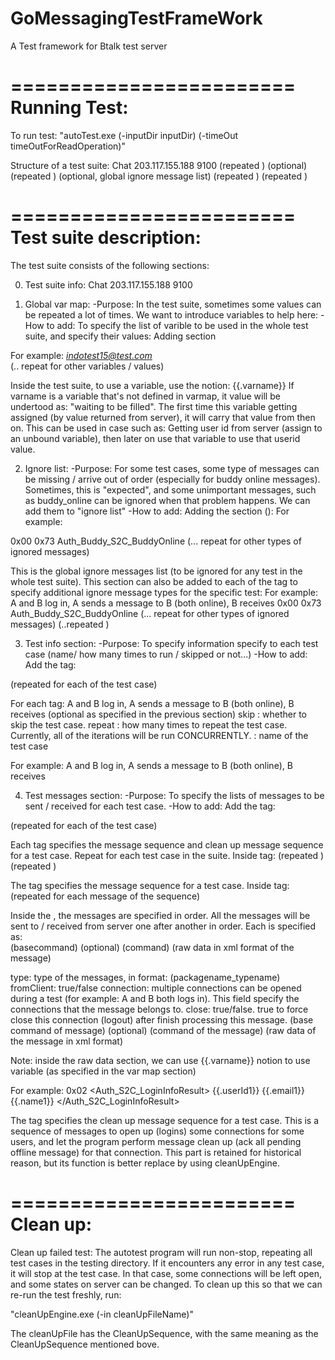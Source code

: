 GoMessagingTestFrameWork
========================

A Test framework for Btalk test server


========================
Running Test:
========================
To run test:
"autoTest.exe (-inputDir inputDir) (-timeOut timeOutForReadOperation)"

Structure of a test suite:
<TestSuite>
	<TestSuiteName>Chat</TestSuiteName>
	<TargetHost>203.117.155.188</TargetHost>
	<TargetPort>9100</TargetPort>
	<VarMap>(repeated <Var></Var>)</VarMap> (optional)
	<IgnoreMessages>(repeated <Message></Message>)</IgnoreMessages> (optional, global ignore message list)
	<ListTest>
		(repeated <TestInfo></TestInfo>)
	</ListTest>
	<Tests>
		(repeated <Test></Test>)
	</Tests>
</TestSuite>

========================
Test suite description:
========================
The test suite consists of the following sections:

0. Test suite info:
	<TestSuiteName>Chat</TestSuiteName>
	<TargetHost>203.117.155.188</TargetHost>
	<TargetPort>9100</TargetPort>


1. Global var map: 
-Purpose:
In the test suite, sometimes some values can be repeated a lot of times. We want to introduce variables to help here:
-How to add:
To specify the list of varible to be used in the whole test suite, and specify their values:
Adding section <VarMap></VarMap>

For example:
<VarMap>
	<!-- to define a var name: email1, with value: indotest15@test.com-->
	<Var name="email1">
		<Value>indotest15@test.com</Value>
	</Var>	
	(.. repeat <Var> </Var> for other variables / values)
</VarMap>

Inside the test suite, to use a variable, use the notion: {{.varname}} 
If varname is a variable that's not defined in varmap, it value will be undertood as: "waiting to be filled". 
The first time this variable getting assigned (by value returned from server), it will carry that value from then on.
This can be used in case such as: Getting user id from server (assign to an unbound variable), then later on use that variable to use that userid value.

2. Ignore list:
-Purpose:
For some test cases, some type of messages can be missing / arrive out of order (especially for buddy online messages).
Sometimes, this is "expected", and some unimportant messages, such as buddy_online can be ignored when that problem happens. We can add them to "ignore list"
-How to add:
Adding the section (<IgnoreMessage></IgnoreMessage>):
For example:
<IgnoreMessages>
	<!-- to ignore buddy online message (base command = 0x00, command = 115 = 0x73)-->
	<Message>
		<BaseCommand>0x00</BaseCommand>
		<Command>0x73</Command>
		<MessageType>Auth_Buddy_S2C_BuddyOnline</MessageType>
	</Message>
	(... repeat <Message></Message> for other types of ignored messages)
</IgnoreMessages>

This is the global ignore messages list (to be ignored for any test in the whole test suite).
This section can also be added to each of the <TestInfo> tag to specify additional ignore message types for the specific test:
For example:
<ListTest>
	<TestInfo skip="false" repeat="1">
		<Name>A and B log in, A sends a message to B (both online), B receives</Name>
		<IgnoreMessages>
			<Message>
				<BaseCommand>0x00</BaseCommand>
				<Command>0x73</Command>
				<MessageType>Auth_Buddy_S2C_BuddyOnline</MessageType>
			</Message>
			(... repeat <Message></Message> for other types of ignored messages)
		</IgnoreMessages>
	</TestInfo>
	(..repeated <TestInfo></TestInfo>)
</ListTest>

3. Test info section:
-Purpose:
To specify information specify to each test case (name/ how many times to run / skipped or not...)
-How to add:
Add the tag: 
<ListTest>
	(repeated <TestInfo></TestInfo> for each of the test case)
</ListTest>

For each <TestInfo> tag:
<TestInfo skip="false" repeat="1">
	<Name>A and B log in, A sends a message to B (both online), B receives</Name>
	(optional <IgnoreMessages></IgnoreMessages> as specified in the previous section)
</TestInfo>
skip : whether to skip the test case.
repeat : how many times to repeat the test case. Currently, all of the iterations will be run CONCURRENTLY.
<Name></Name>: name of the test case

For example:
<ListTest>
	<!--specify a test case that will not be skipped, is run only once, with a specific name-->
	<TestInfo skip="false" repeat="1">
		<Name>A and B log in, A sends a message to B (both online), B receives</Name>
	</TestInfo>
</ListTest>
	
4. Test messages section:
-Purpose:
To specify the lists of messages to be sent / received for each test case.
-How to add:
Add the tag: 
<Tests>
	(repeated <Test></Tests> for each of the test case)
</Tests>

Each <Test> tag specifies the message sequence and clean up message sequence for a test case. Repeat for each test case in the suite.
Inside <Test> tag:
	<Test>
		<MessageSequence>
			(repeated <Message></Message>)
		</MessageSequence>
		<CleanUpSequence>
			(repeated <Message></Message>)
		</CleanUpSequence>
	</Test>

The <MessageSequence> tag specifies the message sequence for a test case. 
Inside <MessageSequence> tag:
	<MessageSequence>
		(repeated <Message></Message> for each message of the sequence)
	</MessageSequence>

Inside the <MessageSequence>, the messages are specified in order. All the messages will be sent to / received from server one after another in order.
Each <Message> is specified as:
<Message type="Auth_C2S_LoginInfo" fromClient="true" connection="1" close="true">		
	<BaseCommand>(basecommand)</BaseCommand> (optional)
	<Command>(command)</Command>
	<Data>
		(raw data in xml format of the message)
	</Data>
</Message>

type: type of the messages, in format: (packagename_typename)
fromClient: true/false
connection: multiple connections can be opened during a test (for example: A and B both logs in). This field specify the connections that the message belongs to.
close: true/false. true to force close this connection (logout) after finish processing this message.
<BaseCommand>(base command of message)</BaseCommand> (optional)
<Command>(command of the message)</Command>
<Data>
	(raw data of the message in xml format)
</Data>

Note: inside the raw data section, we can use {{.varname}} notion to use variable (as specified in the var map section)

For example:
<Message type="Auth_S2C_LoginUserInfo" fromClient="false">
	<Command>0x02</Command>
	<Data>
		<Auth_S2C_LoginInfoResult>
			<MyInfo>
				<UserId>{{.userId1}}</UserId>
				<Name>{{.email1}}</Name>						
				<NickName>{{.name1}}</NickName>
			</MyInfo>
		</Auth_S2C_LoginInfoResult>
	</Data>
</Message>

The <CleanUpSequence> tag specifies the clean up message sequence for a test case. This is a sequence of messages to open up (logins) some connections for some users, and let the program perform message clean up (ack all pending offline message) for that connection.
This part is retained for historical reason, but its function is better replace by using cleanUpEngine.

========================
Clean up:
========================
Clean up failed test:
The autotest program will run non-stop, repeating all test cases in the testing directory. If it encounters any error in any test case, it will stop at the test case.
In that case, some connections will be left open, and some states on server can be changed. To clean up this so that we can re-run the test freshly, run: 

"cleanUpEngine.exe (-in cleanUpFileName)"

The cleanUpFile has the CleanUpSequence, with the same meaning as the CleanUpSequence mentioned bove.